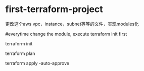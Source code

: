 # first-terraform-project

更改这个aws vpc，instance，subnet等等的文件，实现modules化

#everytime change the module, execute terraform init first

terraform init


terraform plan


terraform apply -auto-approve

